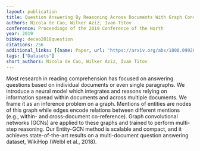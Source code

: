 ```yaml
---
layout: publication
title: Question Answering By Reasoning Across Documents With Graph Convolutional Networks
authors: Nicola de Cao, Wilker Aziz, Ivan Titov
conference: Proceedings of the 2019 Conference of the North
year: 2019
bibkey: decao2018question
citations: 256
additional_links: [{name: Paper, url: 'https://arxiv.org/abs/1808.09920'}]
tags: ["Datasets"]
short_authors: Nicola de Cao, Wilker Aziz, Ivan Titov
---
```

Most research in reading comprehension has focused on answering questions
based on individual documents or even single paragraphs. We introduce a neural
model which integrates and reasons relying on information spread within
documents and across multiple documents. We frame it as an inference problem on
a graph. Mentions of entities are nodes of this graph while edges encode
relations between different mentions (e.g., within- and cross-document
co-reference). Graph convolutional networks (GCNs) are applied to these graphs
and trained to perform multi-step reasoning. Our Entity-GCN method is scalable
and compact, and it achieves state-of-the-art results on a multi-document
question answering dataset, WikiHop (Welbl et al., 2018).